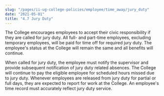 ```yaml
---
slug: "/pages/ii-ug-college-policies/employee/time_away/jury_duty"
date: "2021-05-01"
title: "4.7 Jury Duty"
---
```


The College encourages employees to accept their civic responsibility if they are called for jury duty. All full- and part-time employees, excluding temporary employees, will be paid for time off for required jury duty. The employee's status at the College will remain the same and all benefits will continue.

When called for jury duty, the employee must notify the supervisor and provide subsequent notification of jury duty related absences. The College will continue to pay the eligible employee for scheduled hours missed due to jury duty. Whenever employees are released from jury duty for partial or full days, they are expected to report for work at the College. An employee's time record must accurately reflect jury duty service.